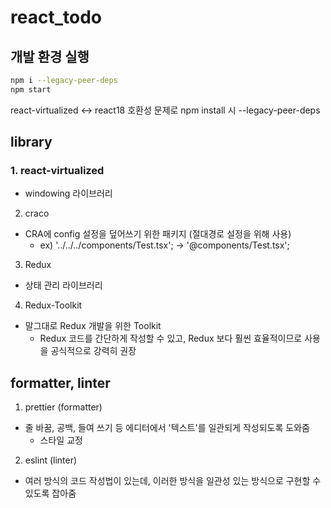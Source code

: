# react_todo

## 개발 환경 실행

```sh
npm i --legacy-peer-deps
npm start
```
react-virtualized <-> react18 호환성 문제로 npm install 시 --legacy-peer-deps 

## library

### 1. react-virtualized
  - windowing 라이브러리


2. craco
  - CRA에 config 설정을 덮어쓰기 위한 패키지 (절대경로 설정을 위해 사용)
    - ex) '../../../components/Test.tsx'; -> '@components/Test.tsx';


3. Redux
  - 상태 관리 라이브러리


4. Redux-Toolkit
  - 말그대로 Redux 개발을 위한 Toolkit
    - Redux 코드를 간단하게 작성할 수 있고, Redux 보다 훨씬 효율적이므로 사용을 공식적으로 강력히 권장



## formatter, linter

1. prettier (formatter)
  - 줄 바꿈, 공백, 들여 쓰기 등 에디터에서 '텍스트'를 일관되게 작성되도록 도와줌
    - 스타일 교정


2. eslint (linter)
  - 여러 방식의 코드 작성법이 있는데, 이러한 방식을 일관성 있는 방식으로 구현할 수 있도록 잡아줌

